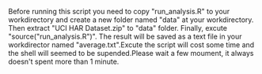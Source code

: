Before running this script you need to copy "run_analysis.R" to your workdirectory and create a new folder named "data" at your workdirectory. Then extract "UCI HAR Dataset.zip" to "data" folder. Finally, excute "source("run_analysis.R")". The result will be saved as a text file in your workdirector named "average.txt".Excute the script will cost some time and the shell will seemed to be supended.Please wait a few moument, it always doesn't spent more than 1 minute.

